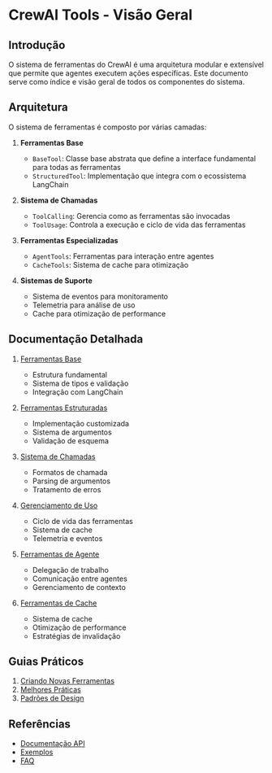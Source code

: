 # CrewAI Tools - Visão Geral

## Introdução
O sistema de ferramentas do CrewAI é uma arquitetura modular e extensível que permite que agentes executem ações específicas. Este documento serve como índice e visão geral de todos os componentes do sistema.

## Arquitetura
O sistema de ferramentas é composto por várias camadas:

1. **Ferramentas Base**
   - `BaseTool`: Classe base abstrata que define a interface fundamental para todas as ferramentas
   - `StructuredTool`: Implementação que integra com o ecossistema LangChain

2. **Sistema de Chamadas**
   - `ToolCalling`: Gerencia como as ferramentas são invocadas
   - `ToolUsage`: Controla a execução e ciclo de vida das ferramentas

3. **Ferramentas Especializadas**
   - `AgentTools`: Ferramentas para interação entre agentes
   - `CacheTools`: Sistema de cache para otimização

4. **Sistemas de Suporte**
   - Sistema de eventos para monitoramento
   - Telemetria para análise de uso
   - Cache para otimização de performance

## Documentação Detalhada

1. [Ferramentas Base](01_Base_Tool.md)
   - Estrutura fundamental
   - Sistema de tipos e validação
   - Integração com LangChain

2. [Ferramentas Estruturadas](02_Structured_Tool.md)
   - Implementação customizada
   - Sistema de argumentos
   - Validação de esquema

3. [Sistema de Chamadas](03_Tool_Calling.md)
   - Formatos de chamada
   - Parsing de argumentos
   - Tratamento de erros

4. [Gerenciamento de Uso](04_Tool_Usage.md)
   - Ciclo de vida das ferramentas
   - Sistema de cache
   - Telemetria e eventos

5. [Ferramentas de Agente](05_Agent_Tools.md)
   - Delegação de trabalho
   - Comunicação entre agentes
   - Gerenciamento de contexto

6. [Ferramentas de Cache](06_Cache_Tools.md)
   - Sistema de cache
   - Otimização de performance
   - Estratégias de invalidação

## Guias Práticos

1. [Criando Novas Ferramentas](guides/Creating_New_Tools.md)
2. [Melhores Práticas](guides/Best_Practices.md)
3. [Padrões de Design](guides/Design_Patterns.md)

## Referências
- [Documentação API](api_reference.md)
- [Exemplos](examples.md)
- [FAQ](faq.md)
